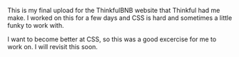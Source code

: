 This is my final upload for the ThinkfulBNB website that Thinkful had me make. I worked on this for a few days and CSS is hard and sometimes a little funky to work with. 

I want to become better at CSS, so this was a good excercise for me to work on. I will revisit this soon.
